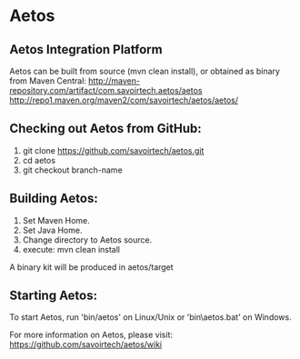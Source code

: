 Aetos
=====

Aetos Integration Platform
--------------------------

Aetos can be built from source (mvn clean install), or obtained as binary from Maven Central:
http://maven-repository.com/artifact/com.savoirtech.aetos/aetos
http://repo1.maven.org/maven2/com/savoirtech/aetos/aetos/

Checking out Aetos from GitHub:
-------------------------------

1. git clone https://github.com/savoirtech/aetos.git
2. cd aetos
3. git checkout branch-name 

Building Aetos:
---------------

1. Set Maven Home.
2. Set Java Home.
3. Change directory to Aetos source.
4. execute: mvn clean install

A binary kit will be produced in aetos/target

Starting Aetos:
---------------

To start Aetos, run 'bin/aetos' on Linux/Unix or 
'bin\aetos.bat' on Windows.

For more information on Aetos, please visit:
https://github.com/savoirtech/aetos/wiki
